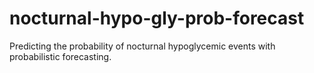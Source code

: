 # nocturnal-hypo-gly-prob-forecast
Predicting the probability of nocturnal hypoglycemic events with probabilistic forecasting.
